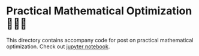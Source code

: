 # Practical Mathematical Optimization 🏡🛒🧃

This directory contains accompany code for post on practical mathematical optimization. Check out [jupyter notebook](https://github.com/pstorozenko/pstorozenko.github.io/blob/main/code/practical-mathematical-optimization/main.ipynb).

